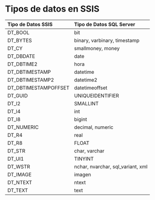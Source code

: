# Tipos de datos en SSIS

| Tipo de Datos SSIS   | Tipo de Datos SQL Server         |
| :------------------- | :------------------------------- |
| DT_BOOL              | bit                              |
| DT_BYTES             | binary, varbinary, timestamp     |
| DT_CY                | smallmoney, money                |
| DT_DBDATE            | date                             |
| DT_DBTIME2           | hora                             |
| DT_DBTIMESTAMP       | datetime                         |
| DT_DBTIMESTAMP2      | datetime2                        |
| DT_DBTIMESTAMPOFFSET | datetimeoffset                   |
| DT_GUID              | UNIQUEIDENTIFIER                 |
| DT_l2                | SMALLINT                         |
| DT_l4                | int                              |
| DT_l8                | bigint                           |
| DT_NUMERIC           | decimal, numeric                 |
| DT_R4                | real                             |
| DT_R8                | FLOAT                            |
| DT_STR               | char, varchar                    |
| DT_UI1               | TINYINT                          |
| DT_WSTR              | nchar, nvarchar, sql_variant, xml|
| DT_IMAGE             | imagen                           |
| DT_NTEXT             | ntext                            |
| DT_TEXT              | text                             |

